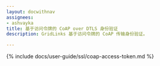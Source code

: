 ```yaml
---
layout: docwithnav
assignees:
- ashvayka
title: 基于访问令牌的 CoAP over DTLS 身份验证
description: GridLinks 基于访问令牌的 CoAP 传输身份验证。

---
```


{% include docs/user-guide/ssl/coap-access-token.md %}